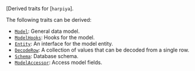 [Derived traits for [`harpiya`].

The following traits can be derived:

- [`Model`](harpiya_core::model::Model): General data model.
- [`ModelHooks`](harpiya_core::model::ModelHooks): Hooks for the model.
- [`Entity`](harpiya_orm::Entity): An interface for the model entity.
- [`DecodeRow`](harpiya_orm::DecodeRow): A collection of values that can be decoded from a single row.
- [`Schema`](harpiya_orm::Schema): Database schema.
- [`ModelAccessor`](harpiya_orm::ModelAccessor): Access model fields.
